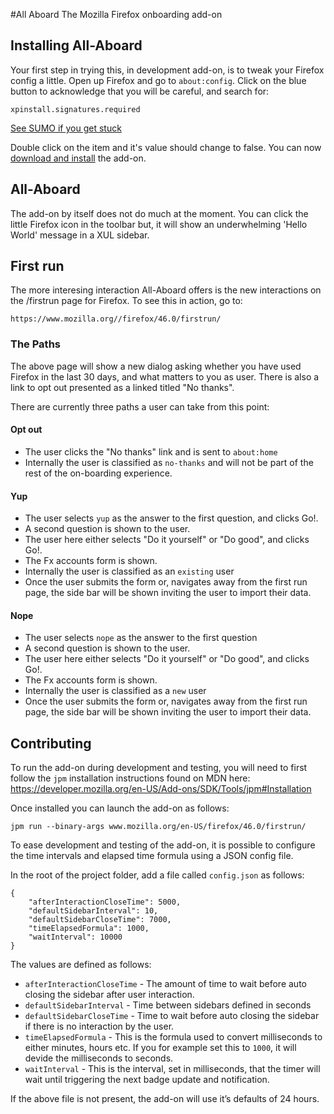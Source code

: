 #All Aboard
The Mozilla Firefox onboarding add-on

## Installing All-Aboard

Your first step in trying this, in development add-on, is to tweak your Firefox config a little. Open up Firefox and go to `about:config`. Click on the blue button to acknowledge that you will be careful, and search for:

```
xpinstall.signatures.required
```

[See SUMO if you get stuck](https://support.mozilla.org/en-US/kb/add-on-signing-in-firefox?#w_override-add-on-signing-advanced-users)

Double click on the item and it's value should change to false. You can now [download and install](https://github.com/schalkneethling/all-aboard) the add-on.

## All-Aboard

The add-on by itself does not do much at the moment. You can click the little Firefox icon in the toolbar but, it will show an underwhelming 'Hello World' message in a XUL sidebar.

## First run

The more interesing interaction All-Aboard offers is the new interactions on the /firstrun page for Firefox. To see this in action, go to:

```
https://www.mozilla.org//firefox/46.0/firstrun/
```

### The Paths

The above page will show a new dialog asking whether you have used Firefox in the last 30 days, and what matters to you as user. There is also a link to opt out presented as a linked titled "No thanks".

There are currently three paths a user can take from this point:

#### Opt out

* The user clicks the "No thanks" link and is sent to `about:home`
* Internally the user is classified as `no-thanks` and will not be part of the rest of the on-boarding experience.

#### Yup

* The user selects `yup` as the answer to the first question, and clicks Go!.
* A second question is shown to the user.
* The user here either selects "Do it yourself" or "Do good", and clicks Go!.
* The Fx accounts form is shown.
* Internally the user is classified as an `existing` user
* Once the user submits the form or, navigates away from the first run page, the side bar will be shown inviting the user to import their data.

#### Nope

* The user selects `nope` as the answer to the first question
* A second question is shown to the user.
* The user here either selects "Do it yourself" or "Do good", and clicks Go!.
* The Fx accounts form is shown.
* Internally the user is classified as a `new` user
* Once the user submits the form or, navigates away from the first run page, the side bar will be shown inviting the user to import their data.

## Contributing

To run the add-on during development and testing, you will need to first follow the `jpm` installation instructions found on MDN here:
https://developer.mozilla.org/en-US/Add-ons/SDK/Tools/jpm#Installation

Once installed you can launch the add-on as follows:

```
jpm run --binary-args www.mozilla.org/en-US/firefox/46.0/firstrun/
```

To ease development and testing of the add-on, it is possible to configure the time intervals and elapsed time formula using a JSON config file.

In the root of the project folder, add a file called `config.json` as follows:

```
{
    "afterInteractionCloseTime": 5000,
    "defaultSidebarInterval": 10,
    "defaultSidebarCloseTime": 7000,
    "timeElapsedFormula": 1000,
    "waitInterval": 10000
}
```

The values are defined as follows:

* `afterInteractionCloseTime` - The amount of time to wait before auto closing the sidebar after user interaction.
* `defaultSidebarInterval` - Time between sidebars defined in seconds
* `defaultSidebarCloseTime` - Time to wait before auto closing the sidebar if there is no interaction by the user.
* `timeElapsedFormula` - This is the formula used to convert milliseconds to either minutes, hours etc. If you for example set this to `1000`, it will devide the milliseconds to seconds.
* `waitInterval` - This is the interval, set in milliseconds, that the timer will wait until triggering the next badge update and notification.

If the above file is not present, the add-on will use it’s defaults of 24 hours.
